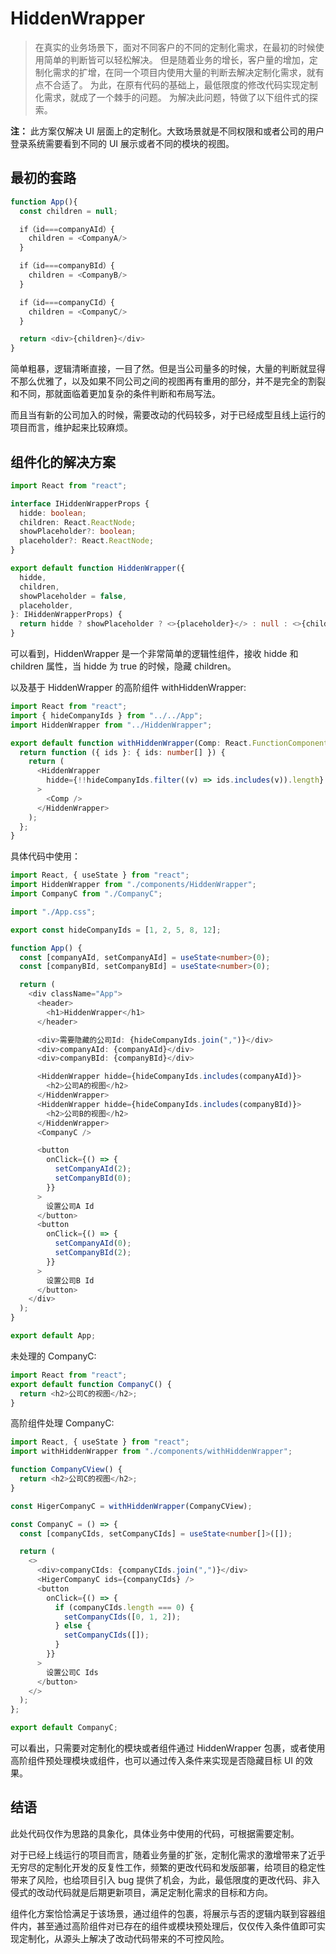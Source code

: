 # HiddenWrapper

> 在真实的业务场景下，面对不同客户的不同的定制化需求，在最初的时候使用简单的判断皆可以轻松解决。
> 但是随着业务的增长，客户量的增加，定制化需求的扩增，在同一个项目内使用大量的判断去解决定制化需求，就有点不合适了。
> 为此，在原有代码的基础上，最低限度的修改代码实现定制化需求，就成了一个棘手的问题。
> 为解决此问题，特做了以下组件式的探索。

**注：** 此方案仅解决 UI 层面上的定制化。大致场景就是不同权限和或者公司的用户登录系统需要看到不同的 UI 展示或者不同的模块的视图。

## 最初的套路

```typescript
function App(){
  const children = null;

  if（id===companyAId）{
    children = <CompanyA/>
  }

  if（id===companyBId）{
    children = <CompanyB/>
  }

  if（id===companyCId）{
    children = <CompanyC/>
  }

  return <div>{children}</div>
}
```

简单粗暴，逻辑清晰直接，一目了然。但是当公司量多的时候，大量的判断就显得不那么优雅了，以及如果不同公司之间的视图再有重用的部分，并不是完全的割裂和不同，那就面临着更加复杂的条件判断和布局写法。

而且当有新的公司加入的时候，需要改动的代码较多，对于已经成型且线上运行的项目而言，维护起来比较麻烦。

## 组件化的解决方案

```typescript
import React from "react";

interface IHiddenWrapperProps {
  hidde: boolean;
  children: React.ReactNode;
  showPlaceholder?: boolean;
  placeholder?: React.ReactNode;
}

export default function HiddenWrapper({
  hidde,
  children,
  showPlaceholder = false,
  placeholder,
}: IHiddenWrapperProps) {
  return hidde ? showPlaceholder ? <>{placeholder}</> : null : <>{children}</>;
}
```

可以看到，HiddenWrapper 是一个非常简单的逻辑性组件，接收 hidde 和 children 属性，当 hidde 为 true 的时候，隐藏 children。

以及基于 HiddenWrapper 的高阶组件 withHiddenWrapper:

```typescript
import React from "react";
import { hideCompanyIds } from "../../App";
import HiddenWrapper from "../HiddenWrapper";

export default function withHiddenWrapper(Comp: React.FunctionComponent) {
  return function ({ ids }: { ids: number[] }) {
    return (
      <HiddenWrapper
        hidde={!!hideCompanyIds.filter((v) => ids.includes(v)).length}
      >
        <Comp />
      </HiddenWrapper>
    );
  };
}
```

具体代码中使用：

```typescript
import React, { useState } from "react";
import HiddenWrapper from "./components/HiddenWrapper";
import CompanyC from "./CompanyC";

import "./App.css";

export const hideCompanyIds = [1, 2, 5, 8, 12];

function App() {
  const [companyAId, setCompanyAId] = useState<number>(0);
  const [companyBId, setCompanyBId] = useState<number>(0);

  return (
    <div className="App">
      <header>
        <h1>HiddenWrapper</h1>
      </header>

      <div>需要隐藏的公司Id: {hideCompanyIds.join(",")}</div>
      <div>companyAId: {companyAId}</div>
      <div>companyBId: {companyBId}</div>

      <HiddenWrapper hidde={hideCompanyIds.includes(companyAId)}>
        <h2>公司A的视图</h2>
      </HiddenWrapper>
      <HiddenWrapper hidde={hideCompanyIds.includes(companyBId)}>
        <h2>公司B的视图</h2>
      </HiddenWrapper>
      <CompanyC />

      <button
        onClick={() => {
          setCompanyAId(2);
          setCompanyBId(0);
        }}
      >
        设置公司A Id
      </button>
      <button
        onClick={() => {
          setCompanyAId(0);
          setCompanyBId(2);
        }}
      >
        设置公司B Id
      </button>
    </div>
  );
}

export default App;
```

未处理的 CompanyC:

```typescript
import React from "react";
export default function CompanyC() {
  return <h2>公司C的视图</h2>;
}
```

高阶组件处理 CompanyC:

```typescript
import React, { useState } from "react";
import withHiddenWrapper from "./components/withHiddenWrapper";

function CompanyCView() {
  return <h2>公司C的视图</h2>;
}

const HigerCompanyC = withHiddenWrapper(CompanyCView);

const CompanyC = () => {
  const [companyCIds, setCompanyCIds] = useState<number[]>([]);

  return (
    <>
      <div>companyCIds: {companyCIds.join(",")}</div>
      <HigerCompanyC ids={companyCIds} />
      <button
        onClick={() => {
          if (companyCIds.length === 0) {
            setCompanyCIds([0, 1, 2]);
          } else {
            setCompanyCIds([]);
          }
        }}
      >
        设置公司C Ids
      </button>
    </>
  );
};

export default CompanyC;
```

可以看出，只需要对定制化的模块或者组件通过 HiddenWrapper 包裹，或者使用高阶组件预处理模块或组件，也可以通过传入条件来实现是否隐藏目标 UI 的效果。

## 结语

此处代码仅作为思路的具象化，具体业务中使用的代码，可根据需要定制。

对于已经上线运行的项目而言，随着业务量的扩张，定制化需求的激增带来了近乎无穷尽的定制化开发的反复性工作，频繁的更改代码和发版部署，给项目的稳定性带来了风险，也给项目引入 bug 提供了机会，为此，最低限度的更改代码、非入侵式的改动代码就是后期更新项目，满足定制化需求的目标和方向。

组件化方案恰恰满足于该场景，通过组件的包裹，将展示与否的逻辑内联到容器组件内，甚至通过高阶组件对已存在的组件或模块预处理后，仅仅传入条件值即可实现定制化，从源头上解决了改动代码带来的不可控风险。
